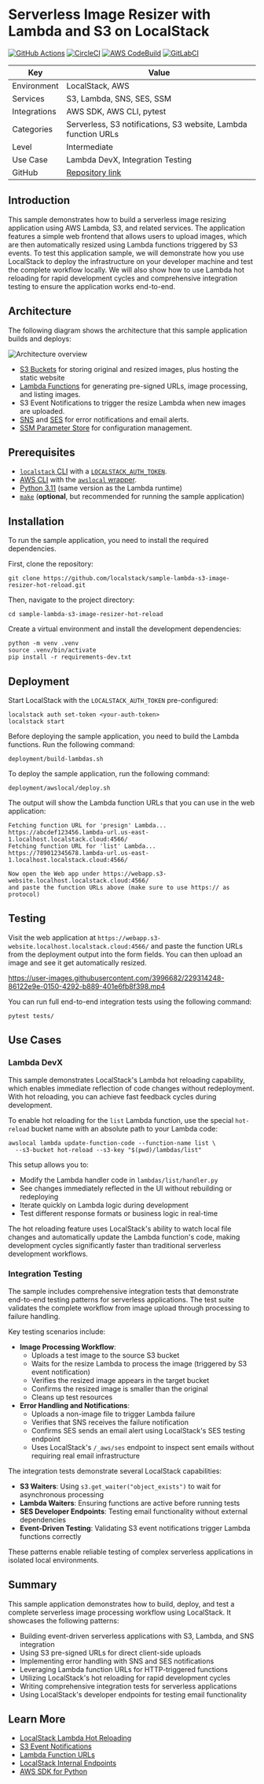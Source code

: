 # Serverless Image Resizer with Lambda and S3 on LocalStack

[![GitHub Actions](https://github.com/localstack-samples/sample-lambda-s3-image-resizer-hot-reload/actions/workflows/integration-test.yml/badge.svg)](https://github.com/localstack-samples/sample-lambda-s3-image-resizer-hot-reload/actions/workflows/integration-test.yml)
[![CircleCI](https://dl.circleci.com/status-badge/img/gh/localstack-samples/sample-lambda-s3-image-resizer-hot-reload/tree/main.svg?style=shield)](https://dl.circleci.com/status-badge/redirect/gh/localstack-samples/sample-lambda-s3-image-resizer-hot-reload/tree/main)
[![AWS CodeBuild](https://codebuild.eu-central-1.amazonaws.com/badges?uuid=eyJlbmNyeXB0ZWREYXRhIjoiUUVDZExZT0ovUm5YejlKcHlXeGpuT1pRaC9hSzdDcFJVYlMvZzl0emtnWW5qcVdQUGY3YlJYWnBJeEdoOHd0OVkvd29XTUxuL2p3d3hVS0NFRnFlTzhRPSIsIml2UGFyYW1ldGVyU3BlYyI6IjQrdHhqVGY1N24ycTEvQkMiLCJtYXRlcmlhbFNldFNlcmlhbCI6MX0%3D&branch=codebuild-sample)](https://eu-central-1.codebuild.aws.amazon.com/project/eyJlbmNyeXB0ZWREYXRhIjoiOGpTQnR0a0J6ZnYwN3hNQ21DVkFoUU8zWTc4TExSaGk0b2p5UkVyNWhHSXhLSWZUSWt3eE1PUnpLZTRMWld2U3l3bVBWa2Frc084YjJ6UFZDRjNlcTc0U0xOa2lqVU1qZXdJMUFzdEVudz09IiwiaXZQYXJhbWV0ZXJTcGVjIjoib1FaZmhKMHZkc0NTbmdqcSIsIm1hdGVyaWFsU2V0U2VyaWFsIjoxfQ%3D%3D)
[![GitLabCI](https://gitlab.com/localstack.cloud/samples/sample-serverless-image-resizer-s3-lambda/badges/main/pipeline.svg?ignore_skipped=true)](https://gitlab.com/localstack.cloud/samples/sample-serverless-image-resizer-s3-lambda)

| Key          | Value                                                                                      |
| ------------ | ------------------------------------------------------------------------------------------ |
| Environment  | LocalStack, AWS                                                                            |
| Services     | S3, Lambda, SNS, SES, SSM                                                                  |
| Integrations | AWS SDK, AWS CLI, pytest                                                                   |
| Categories   | Serverless, S3 notifications, S3 website, Lambda function URLs                             |
| Level        | Intermediate                                                                               |
| Use Case     | Lambda DevX, Integration Testing                                                           |
| GitHub       | [Repository link](https://github.com/localstack-samples/sample-lambda-s3-image-resizer-hot-reload) |

## Introduction

This sample demonstrates how to build a serverless image resizing application using AWS Lambda, S3, and related services. The application features a simple web frontend that allows users to upload images, which are then automatically resized using Lambda functions triggered by S3 events. To test this application sample, we will demonstrate how you use LocalStack to deploy the infrastructure on your developer machine and test the complete workflow locally. We will also show how to use Lambda hot reloading for rapid development cycles and comprehensive integration testing to ensure the application works end-to-end.

## Architecture

The following diagram shows the architecture that this sample application builds and deploys:

![Architecture overview](images/architecture.png)

- [S3 Buckets](https://docs.localstack.cloud/aws/services/s3/) for storing original and resized images, plus hosting the static website
- [Lambda Functions](https://docs.localstack.cloud/aws/services/lambda/) for generating pre-signed URLs, image processing, and listing images.
- S3 Event Notifications to trigger the resize Lambda when new images are uploaded.
- [SNS](https://docs.localstack.cloud/aws/services/sns/) and [SES](https://docs.localstack.cloud/aws/services/ses/) for error notifications and email alerts.
- [SSM Parameter Store](https://docs.localstack.cloud/aws/services/ssm/) for configuration management.

## Prerequisites

- [`localstack` CLI](https://docs.localstack.cloud/getting-started/installation/#localstack-cli) with a [`LOCALSTACK_AUTH_TOKEN`](https://docs.localstack.cloud/getting-started/auth-token/).
- [AWS CLI](https://docs.localstack.cloud/user-guide/integrations/aws-cli/) with the [`awslocal` wrapper](https://docs.localstack.cloud/user-guide/integrations/aws-cli/#localstack-aws-cli-awslocal).
- [Python 3.11](https://www.python.org/downloads/) (same version as the Lambda runtime)
- [`make`](https://www.gnu.org/software/make/) (**optional**, but recommended for running the sample application)

## Installation

To run the sample application, you need to install the required dependencies.

First, clone the repository:

```shell
git clone https://github.com/localstack/sample-lambda-s3-image-resizer-hot-reload.git
```

Then, navigate to the project directory:

```shell
cd sample-lambda-s3-image-resizer-hot-reload
```

Create a virtual environment and install the development dependencies:

```shell
python -m venv .venv
source .venv/bin/activate
pip install -r requirements-dev.txt
```

## Deployment

Start LocalStack with the `LOCALSTACK_AUTH_TOKEN` pre-configured:

```shell
localstack auth set-token <your-auth-token>
localstack start
```

Before deploying the sample application, you need to build the Lambda functions. Run the following command:

```shell
deployment/build-lambdas.sh
```

To deploy the sample application, run the following command:

```shell
deployment/awslocal/deploy.sh
```

The output will show the Lambda function URLs that you can use in the web application:

```shell
Fetching function URL for 'presign' Lambda...
https://abcdef123456.lambda-url.us-east-1.localhost.localstack.cloud:4566/
Fetching function URL for 'list' Lambda...
https://789012345678.lambda-url.us-east-1.localhost.localstack.cloud:4566/

Now open the Web app under https://webapp.s3-website.localhost.localstack.cloud:4566/
and paste the function URLs above (make sure to use https:// as protocol)
```

## Testing

Visit the web application at `https://webapp.s3-website.localhost.localstack.cloud:4566/` and paste the function URLs from the deployment output into the form fields. You can then upload an image and see it get automatically resized.

https://user-images.githubusercontent.com/3996682/229314248-86122e9e-0150-4292-b889-401e6fb8f398.mp4

You can run full end-to-end integration tests using the following command:

```shell
pytest tests/
```

## Use Cases

### Lambda DevX

This sample demonstrates LocalStack's Lambda hot reloading capability, which enables immediate reflection of code changes without redeployment. With hot reloading, you can achieve fast feedback cycles during development.

To enable hot reloading for the `list` Lambda function, use the special `hot-reload` bucket name with an absolute path to your Lambda code:

```shell
awslocal lambda update-function-code --function-name list \
  --s3-bucket hot-reload --s3-key "$(pwd)/lambdas/list"
```

This setup allows you to:

- Modify the Lambda handler code in `lambdas/list/handler.py`
- See changes immediately reflected in the UI without rebuilding or redeploying
- Iterate quickly on Lambda logic during development
- Test different response formats or business logic in real-time

The hot reloading feature uses LocalStack's ability to watch local file changes and automatically update the Lambda function's code, making development cycles significantly faster than traditional serverless development workflows.

### Integration Testing

The sample includes comprehensive integration tests that demonstrate end-to-end testing patterns for serverless applications. The test suite validates the complete workflow from image upload through processing to failure handling.

Key testing scenarios include:

- **Image Processing Workflow**:
    - Uploads a test image to the source S3 bucket
    - Waits for the resize Lambda to process the image (triggered by S3 event notification)
    - Verifies the resized image appears in the target bucket
    - Confirms the resized image is smaller than the original
    - Cleans up test resources
- **Error Handling and Notifications**:
    - Uploads a non-image file to trigger Lambda failure
    - Verifies that SNS receives the failure notification
    - Confirms SES sends an email alert using LocalStack's SES testing endpoint
    - Uses LocalStack's `/_aws/ses` endpoint to inspect sent emails without requiring real email infrastructure

The integration tests demonstrate several LocalStack capabilities:

- **S3 Waiters**: Using `s3.get_waiter("object_exists")` to wait for asynchronous processing
- **Lambda Waiters**: Ensuring functions are active before running tests
- **SES Developer Endpoints**: Testing email functionality without external dependencies
- **Event-Driven Testing**: Validating S3 event notifications trigger Lambda functions correctly

These patterns enable reliable testing of complex serverless applications in isolated local environments.

## Summary

This sample application demonstrates how to build, deploy, and test a complete serverless image processing workflow using LocalStack. It showcases the following patterns:

- Building event-driven serverless applications with S3, Lambda, and SNS integration
- Using S3 pre-signed URLs for direct client-side uploads
- Implementing error handling with SNS and SES notifications
- Leveraging Lambda function URLs for HTTP-triggered functions
- Utilizing LocalStack's hot reloading for rapid development cycles
- Writing comprehensive integration tests for serverless applications
- Using LocalStack's developer endpoints for testing email functionality

## Learn More

- [LocalStack Lambda Hot Reloading](https://docs.localstack.cloud/aws/tooling/lambda-tools/hot-reloading/)
- [S3 Event Notifications](https://docs.aws.amazon.com/AmazonS3/latest/userguide/EventNotifications.html)
- [Lambda Function URLs](http://docs.aws.amazon.com/lambda/latest/dg/urls-configuration.html)
- [LocalStack Internal Endpoints](https://docs.localstack.cloud/aws/capabilities/networking/internal-endpoints/)
- [AWS SDK for Python](https://docs.localstack.cloud/aws/integrations/aws-sdks/python-boto3/)
